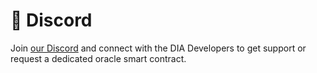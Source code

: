 # 👾 Discord

Join [our Discord](https://discord.com/invite/zFmXtPFgQj) and connect with the DIA Developers to get support or request a dedicated oracle smart contract.
